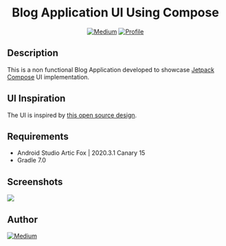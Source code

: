 <h1 align="center">Blog Application UI Using Compose</h1>

<p align="center">
  <a href="https://medium.com/@milindmevada/"><img alt="Medium" src="https://badges.aleen42.com/src/medium.svg"/></a>
  <a href="https://github.com/milindmevada"><img alt="Profile" src="https://badges.aleen42.com/src/github.svg"/></a>
</p>

## Description
This is a non functional Blog Application developed to showcase [Jetpack Compose](https://developer.android.com/jetpack/compose "Jetpack Compose") UI implementation.

## UI Inspiration
The UI is inspired by [this open source design](https://dribbble.com/shots/15039580-BLOG-CLUB-Blog-UI-kit-Freebie?ref=uistore.design "this open source design").

## Requirements
 - Android Studio Artic Fox | 2020.3.1 Canary 15
 - Gradle 7.0

## Screenshots
<!-- You can add more screenshots here if you like -->
<img src="/assets/demo.gif">


## Author

<a href="https://twitter.com/Milindmevada"><img alt="Medium" src="https://badges.aleen42.com/src/twitter.svg"/></a>
